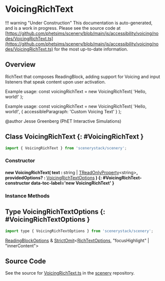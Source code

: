 # VoicingRichText

!!! warning "Under Construction"
    This documentation is auto-generated, and is a work in progress. Please see the source code at
    [https://github.com/phetsims/scenery/blob/main/js/accessibility/voicing/nodes/VoicingRichText.ts](https://github.com/phetsims/scenery/blob/main/js/accessibility/voicing/nodes/VoicingRichText.ts) for the most up-to-date information.

## Overview

RichText that composes ReadingBlock, adding support for Voicing and input listeners that speak content upon
user activation.

Example usage:
  const voicingRichText = new VoicingRichText( 'Hello, world!' );

Example usage:
  const voicingRichText = new VoicingRichText( 'Hello, world!', {
    accessibleParagraph: 'Custom Voicing Text'
  } );

@author Jesse Greenberg (PhET Interactive Simulations)

## Class VoicingRichText {: #VoicingRichText }


```js
import { VoicingRichText } from 'scenerystack/scenery';
```
### Constructor

#### new VoicingRichText( text : <span style="font-weight: 400;"><span style="color: hsla(calc(var(--md-hue) + 180deg),80%,40%,1);">string</span> | [TReadOnlyProperty](../axon/TReadOnlyProperty.md)&lt;<span style="color: hsla(calc(var(--md-hue) + 180deg),80%,40%,1);">string</span>&gt;</span>, providedOptions? : <span style="font-weight: 400;">[VoicingRichTextOptions](../scenery/VoicingRichText.md#VoicingRichTextOptions)</span> ) {: #VoicingRichText-constructor data-toc-label='new VoicingRichText' }

### Instance Methods





## Type VoicingRichTextOptions {: #VoicingRichTextOptions }


```js
import type { VoicingRichTextOptions } from 'scenerystack/scenery';
```


[ReadingBlockOptions](../scenery/ReadingBlock.md#ReadingBlockOptions) &amp; [StrictOmit](../phet-core/StrictOmit.md)&lt;[RichTextOptions](../scenery/RichText.md#RichTextOptions), "focusHighlight" | "innerContent"&gt;



## Source Code

See the source for [VoicingRichText.ts](https://github.com/phetsims/scenery/blob/main/js/accessibility/voicing/nodes/VoicingRichText.ts) in the [scenery](https://github.com/phetsims/scenery) repository.
